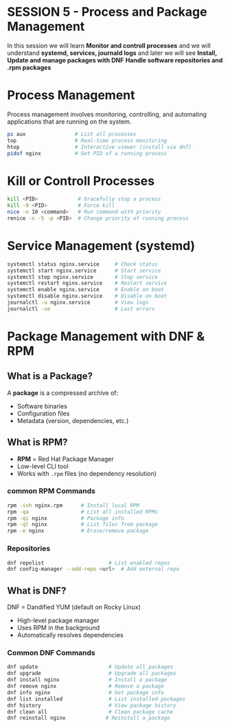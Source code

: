 # SESSION 5 - Process and Package Management

In this session we will learn **Monitor and controll processes** and we will understand **systemd, services, journald logs** and later we will see **Install, Update and manage packages with DNF** **Handle software repositories and .rpm packages**

# Process Management  

Process management involves monitoring, controlling, and automating applications that are running on the system.  

```bash
ps aux                # List all processes
top                   # Real-time process monitoring
htop                  # Interactive viewer (install via dnf)
pidof nginx           # Get PID of a running process

```

 # Kill or Controll Processes  
```bash
kill <PID>             # Gracefully stop a process
kill -9 <PID>          # Force kill
nice -n 10 <command>   # Run command with priority
renice -n -5 -p <PID>  # Change priority of running process  
```

# Service Management (systemd)  

```bash
systemctl status nginx.service     # Check status
systemctl start nginx.service      # Start service
systemctl stop nginx.service       # Stop service
systemctl restart nginx.service    # Restart service
systemctl enable nginx.service     # Enable on boot
systemctl disable nginx.service    # Disable on boot
journalctl -u nginx.service        # View logs
journalctl -xe                     # Last errors
```

# Package Management with DNF & RPM

## What is a Package?

A **package** is a compressed archive of:

- Software binaries
- Configuration files
- Metadata (version, dependencies, etc.)

## What is RPM?

- **RPM** = Red Hat Package Manager
- Low-level CLI tool
- Works with `.rpm` files (no dependency resolution)

### common RPM Commands

```bash
rpm -ivh nginx.rpm      # Install local RPM
rpm -qa                 # List all installed RPMs
rpm -qi nginx           # Package info
rpm -ql nginx           # List files from package
rpm -e nginx            # Erase/remove package
```

### Repositories
```bash
dnf repolist                     # List enabled repos
dnf config-manager --add-repo <url>  # Add external repo
```

## What is DNF?
DNF = Dandified YUM (default on Rocky Linux)

- High-level package manager  
- Uses RPM in the background  
- Automatically resolves dependencies  


### Common DNF Commands  

```bash
dnf update                       # Update all packages
dnf upgrade                      # Upgrade all packages
dnf install nginx                # Install a package
dnf remove nginx                 # Remove a package
dnf info nginx                   # Get package info
dnf list installed               # List installed packages
dnf history                      # View package history
dnf clean all                    # Clean package cache
dnf reinstall nginx             # Reinstall a package
```







